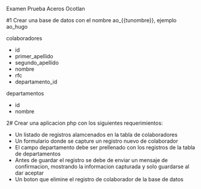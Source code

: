 Examen Prueba Aceros Ocotlan

#1 Crear una base de datos con el nombre ao_{{tunombre}}, ejemplo ao_hugo

colaboradores
* id
* primer_apellido
* segundo_apellido
* nombre
* rfc
* departamento_id

departamentos
* id
* nombre

2# Crear una aplicacion php con los siguientes requerimientos:
* Un listado de registros alamcenados en la tabla de colaboradores
* Un formulario donde se capture un registro nuevo de colaborador
* El campo departamento debe ser prellenado con los registros de la tabla de departamentos
* Antes de guardar el registro se debe de enviar un mensaje de confirmacion, mostrando la informacion capturada y solo guardarse al dar aceptar
* Un boton que elimine el registro de colaborador de la base de datos
